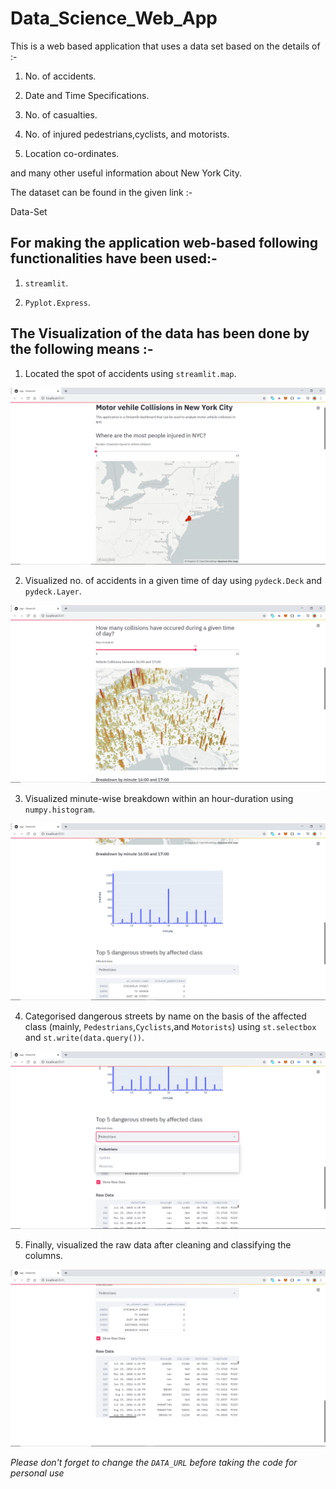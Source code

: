 # Data_Science_Web_App

This is a web based application that uses a data set based on the details of :-

1. No. of accidents.

2. Date and Time Specifications.

3. No. of casualties.

4. No. of injured pedestrians,cyclists, and motorists.

5. Location co-ordinates.

and many other useful information about New York City.

The dataset can be found in the given link :-

<a src="https://drive.google.com/file/d/1RcdG5eiWUuLJCg4GNLElHgd6K0Zj1k5x/view?usp=sharing">Data-Set</a>

 ## For making the application web-based following functionalities have been used:-

1. `streamlit`.

2. `Pyplot.Express`.

## The Visualization of the data has been done by the following means :-

1. Located the spot of accidents using `streamlit.map`.

<img src="pictures/basicplot.png">

2. Visualized no. of accidents in a given time of day using `pydeck.Deck` and `pydeck.Layer`.

<img src="pictures/pdk.png">

3. Visualized minute-wise breakdown within an hour-duration using `numpy.histogram`.

<img src="pictures/histogram.png">

4. Categorised dangerous streets by name on the basis of the affected class (mainly, `Pedestrians`,`Cyclists`,and `Motorists`) using `st.selectbox` and `st.write(data.query())`.

<img src="pictures/dropdown.png">

5. Finally, visualized the raw data after cleaning and classifying the columns.

<img src="pictures/rawdata.png">

*Please don't forget to change the `DATA_URL` before taking the code for personal use*